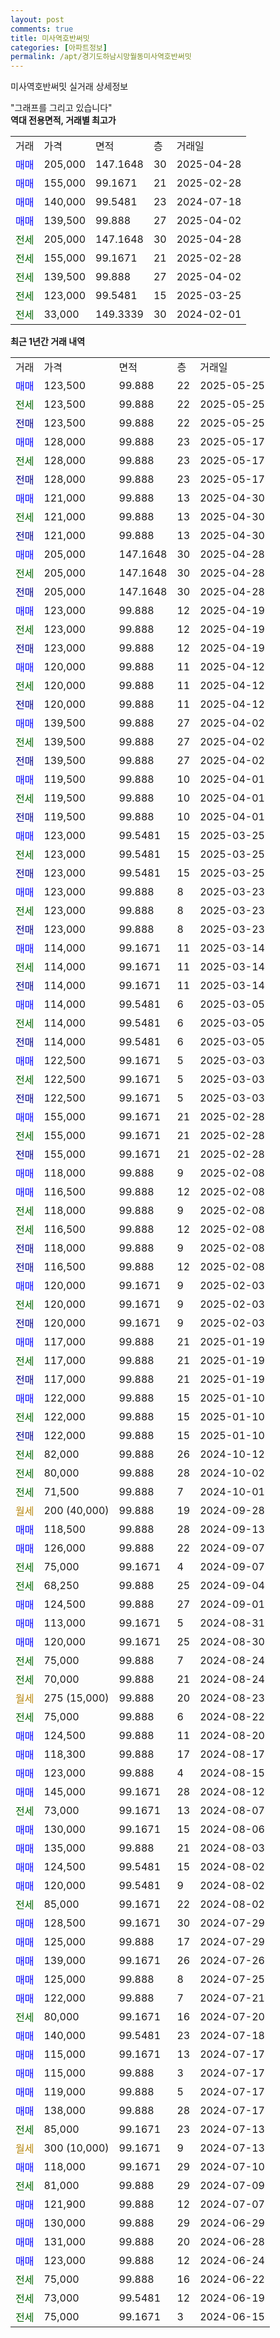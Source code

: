 ```yaml
---
layout: post
comments: true
title: 미사역호반써밋
categories: [아파트정보]
permalink: /apt/경기도하남시망월동미사역호반써밋
---
```


미사역호반써밋 실거래 상세정보

<script type="text/javascript">
  google.charts.load('current', {'packages':['line', 'corechart']});
  google.charts.setOnLoadCallback(drawChart);

  function drawChart() {
    var data = new google.visualization.DataTable();
    data.addColumn('date', '거래일');
    data.addColumn('number', "매매");
    data.addColumn('number', "전세");
    data.addColumn('number', "전매");

    data.addRows([[new Date(Date.parse("2025-05-25")), 123500, null, null], [new Date(Date.parse("2025-05-25")), null, 123500, null], [new Date(Date.parse("2025-05-25")), null, null, 123500], [new Date(Date.parse("2025-05-17")), 128000, null, null], [new Date(Date.parse("2025-05-17")), null, 128000, null], [new Date(Date.parse("2025-05-17")), null, null, 128000], [new Date(Date.parse("2025-04-30")), 121000, null, null], [new Date(Date.parse("2025-04-30")), null, 121000, null], [new Date(Date.parse("2025-04-30")), null, null, 121000], [new Date(Date.parse("2025-04-28")), 205000, null, null], [new Date(Date.parse("2025-04-28")), null, 205000, null], [new Date(Date.parse("2025-04-28")), null, null, 205000], [new Date(Date.parse("2025-04-19")), 123000, null, null], [new Date(Date.parse("2025-04-19")), null, 123000, null], [new Date(Date.parse("2025-04-19")), null, null, 123000], [new Date(Date.parse("2025-04-12")), 120000, null, null], [new Date(Date.parse("2025-04-12")), null, 120000, null], [new Date(Date.parse("2025-04-12")), null, null, 120000], [new Date(Date.parse("2025-04-02")), 139500, null, null], [new Date(Date.parse("2025-04-02")), null, 139500, null], [new Date(Date.parse("2025-04-02")), null, null, 139500], [new Date(Date.parse("2025-04-01")), 119500, null, null], [new Date(Date.parse("2025-04-01")), null, 119500, null], [new Date(Date.parse("2025-04-01")), null, null, 119500], [new Date(Date.parse("2025-03-25")), 123000, null, null], [new Date(Date.parse("2025-03-25")), null, 123000, null], [new Date(Date.parse("2025-03-25")), null, null, 123000], [new Date(Date.parse("2025-03-23")), 123000, null, null], [new Date(Date.parse("2025-03-23")), null, 123000, null], [new Date(Date.parse("2025-03-23")), null, null, 123000], [new Date(Date.parse("2025-03-14")), 114000, null, null], [new Date(Date.parse("2025-03-14")), null, 114000, null], [new Date(Date.parse("2025-03-14")), null, null, 114000], [new Date(Date.parse("2025-03-05")), 114000, null, null], [new Date(Date.parse("2025-03-05")), null, 114000, null], [new Date(Date.parse("2025-03-05")), null, null, 114000], [new Date(Date.parse("2025-03-03")), 122500, null, null], [new Date(Date.parse("2025-03-03")), null, 122500, null], [new Date(Date.parse("2025-03-03")), null, null, 122500], [new Date(Date.parse("2025-02-28")), 155000, null, null], [new Date(Date.parse("2025-02-28")), null, 155000, null], [new Date(Date.parse("2025-02-28")), null, null, 155000], [new Date(Date.parse("2025-02-08")), 118000, null, null], [new Date(Date.parse("2025-02-08")), 116500, null, null], [new Date(Date.parse("2025-02-08")), null, 118000, null], [new Date(Date.parse("2025-02-08")), null, 116500, null], [new Date(Date.parse("2025-02-08")), null, null, 118000], [new Date(Date.parse("2025-02-08")), null, null, 116500], [new Date(Date.parse("2025-02-03")), 120000, null, null], [new Date(Date.parse("2025-02-03")), null, 120000, null], [new Date(Date.parse("2025-02-03")), null, null, 120000], [new Date(Date.parse("2025-01-19")), 117000, null, null], [new Date(Date.parse("2025-01-19")), null, 117000, null], [new Date(Date.parse("2025-01-19")), null, null, 117000], [new Date(Date.parse("2025-01-10")), 122000, null, null], [new Date(Date.parse("2025-01-10")), null, 122000, null], [new Date(Date.parse("2025-01-10")), null, null, 122000], [new Date(Date.parse("2024-10-12")), null, 82000, null], [new Date(Date.parse("2024-10-02")), null, 80000, null], [new Date(Date.parse("2024-10-01")), null, 71500, null], [new Date(Date.parse("2024-09-28")), null, null, null], [new Date(Date.parse("2024-09-13")), 118500, null, null], [new Date(Date.parse("2024-09-07")), 126000, null, null], [new Date(Date.parse("2024-09-07")), null, 75000, null], [new Date(Date.parse("2024-09-04")), null, 68250, null], [new Date(Date.parse("2024-09-01")), 124500, null, null], [new Date(Date.parse("2024-08-31")), 113000, null, null], [new Date(Date.parse("2024-08-30")), 120000, null, null], [new Date(Date.parse("2024-08-24")), null, 75000, null], [new Date(Date.parse("2024-08-24")), null, 70000, null], [new Date(Date.parse("2024-08-23")), null, null, null], [new Date(Date.parse("2024-08-22")), null, 75000, null], [new Date(Date.parse("2024-08-20")), 124500, null, null], [new Date(Date.parse("2024-08-17")), 118300, null, null], [new Date(Date.parse("2024-08-15")), 123000, null, null], [new Date(Date.parse("2024-08-12")), 145000, null, null], [new Date(Date.parse("2024-08-07")), null, 73000, null], [new Date(Date.parse("2024-08-06")), 130000, null, null], [new Date(Date.parse("2024-08-03")), 135000, null, null], [new Date(Date.parse("2024-08-02")), 124500, null, null], [new Date(Date.parse("2024-08-02")), 120000, null, null], [new Date(Date.parse("2024-08-02")), null, 85000, null], [new Date(Date.parse("2024-07-29")), 128500, null, null], [new Date(Date.parse("2024-07-29")), 125000, null, null], [new Date(Date.parse("2024-07-26")), 139000, null, null], [new Date(Date.parse("2024-07-25")), 125000, null, null], [new Date(Date.parse("2024-07-21")), 122000, null, null], [new Date(Date.parse("2024-07-20")), null, 80000, null], [new Date(Date.parse("2024-07-18")), 140000, null, null], [new Date(Date.parse("2024-07-17")), 115000, null, null], [new Date(Date.parse("2024-07-17")), 115000, null, null], [new Date(Date.parse("2024-07-17")), 119000, null, null], [new Date(Date.parse("2024-07-17")), 138000, null, null], [new Date(Date.parse("2024-07-13")), null, 85000, null], [new Date(Date.parse("2024-07-13")), null, null, null], [new Date(Date.parse("2024-07-10")), 118000, null, null], [new Date(Date.parse("2024-07-09")), null, 81000, null], [new Date(Date.parse("2024-07-07")), 121900, null, null], [new Date(Date.parse("2024-06-29")), 130000, null, null], [new Date(Date.parse("2024-06-28")), 131000, null, null], [new Date(Date.parse("2024-06-24")), 123000, null, null], [new Date(Date.parse("2024-06-22")), null, 75000, null], [new Date(Date.parse("2024-06-19")), null, 73000, null], [new Date(Date.parse("2024-06-15")), null, 75000, null]]);

    var options = {
      hAxis: {
        format: 'yyyy/MM/dd'
      },    
      lineWidth: 0,
      pointsVisible: true,    
      title: '최근 1년간 유형별 실거래가 분포',
      legend: { position: 'bottom' }
    };

    var formatter = new google.visualization.NumberFormat({pattern:'###,###'} );
    formatter.format(data, 1);
    formatter.format(data, 2);
    
    setTimeout(function() {
        var chart = new google.visualization.LineChart(document.getElementById('columnchart_material'));
        chart.draw(data, (options));
        document.getElementById('loading').style.display = 'none';
    }, 200);
  }
</script>


<div id="loading" style="z-index:20; display: block; margin-left: 0px">"그래프를 그리고 있습니다"</div>
<div id="columnchart_material" style="width: 95%; margin-left: 0px; display: block"></div>
<!-- contents start -->
<b>역대 전용면적, 거래별 최고가</b>
<table class="sortable">
    <tr>
      <td>거래</td>
      <td>가격</td>
      <td>면적</td>
      <td>층</td>
      <td>거래일</td>
    </tr>
        <tr>
          <td><a style="color: blue">매매</a></td>
          <td>205,000</td>
          <td>147.1648</td>
          <td>30</td>
          <td>2025-04-28</td>
        </tr>            <tr>
          <td><a style="color: blue">매매</a></td>
          <td>155,000</td>
          <td>99.1671</td>
          <td>21</td>
          <td>2025-02-28</td>
        </tr>            <tr>
          <td><a style="color: blue">매매</a></td>
          <td>140,000</td>
          <td>99.5481</td>
          <td>23</td>
          <td>2024-07-18</td>
        </tr>            <tr>
          <td><a style="color: blue">매매</a></td>
          <td>139,500</td>
          <td>99.888</td>
          <td>27</td>
          <td>2025-04-02</td>
        </tr>        
        <tr>
              <td><a style="color: darkgreen">전세</a></td>
              <td>205,000</td>
              <td>147.1648</td>
              <td>30</td>
              <td>2025-04-28</td>
            </tr>            <tr>
              <td><a style="color: darkgreen">전세</a></td>
              <td>155,000</td>
              <td>99.1671</td>
              <td>21</td>
              <td>2025-02-28</td>
            </tr>            <tr>
              <td><a style="color: darkgreen">전세</a></td>
              <td>139,500</td>
              <td>99.888</td>
              <td>27</td>
              <td>2025-04-02</td>
            </tr>            <tr>
              <td><a style="color: darkgreen">전세</a></td>
              <td>123,000</td>
              <td>99.5481</td>
              <td>15</td>
              <td>2025-03-25</td>
            </tr>            <tr>
              <td><a style="color: darkgreen">전세</a></td>
              <td>33,000</td>
              <td>149.3339</td>
              <td>30</td>
              <td>2024-02-01</td>
            </tr>        
    
</table>

<b>최근 1년간 거래 내역</b>

<table class="sortable">
    <tr>
      <td>거래</td>
      <td>가격</td>
      <td>면적</td>
      <td>층</td>
      <td>거래일</td>
    </tr>
    <tr>
      <td><a style="color: blue">매매</a></td>
      <td>123,500</td>
      <td>99.888</td>
      <td>22</td>
      <td>2025-05-25</td>
    </tr>          <tr>
      <td><a style="color: darkgreen">전세</a></td>
      <td>123,500</td>
      <td>99.888</td>
      <td>22</td>
      <td>2025-05-25</td>
    </tr>          <tr>
      <td><a style="color: darkblue">전매</a></td>
      <td>123,500</td>
      <td>99.888</td>
      <td>22</td>
      <td>2025-05-25</td>
    </tr>          <tr>
      <td><a style="color: blue">매매</a></td>
      <td>128,000</td>
      <td>99.888</td>
      <td>23</td>
      <td>2025-05-17</td>
    </tr>          <tr>
      <td><a style="color: darkgreen">전세</a></td>
      <td>128,000</td>
      <td>99.888</td>
      <td>23</td>
      <td>2025-05-17</td>
    </tr>          <tr>
      <td><a style="color: darkblue">전매</a></td>
      <td>128,000</td>
      <td>99.888</td>
      <td>23</td>
      <td>2025-05-17</td>
    </tr>          <tr>
      <td><a style="color: blue">매매</a></td>
      <td>121,000</td>
      <td>99.888</td>
      <td>13</td>
      <td>2025-04-30</td>
    </tr>          <tr>
      <td><a style="color: darkgreen">전세</a></td>
      <td>121,000</td>
      <td>99.888</td>
      <td>13</td>
      <td>2025-04-30</td>
    </tr>          <tr>
      <td><a style="color: darkblue">전매</a></td>
      <td>121,000</td>
      <td>99.888</td>
      <td>13</td>
      <td>2025-04-30</td>
    </tr>          <tr>
      <td><a style="color: blue">매매</a></td>
      <td>205,000</td>
      <td>147.1648</td>
      <td>30</td>
      <td>2025-04-28</td>
    </tr>          <tr>
      <td><a style="color: darkgreen">전세</a></td>
      <td>205,000</td>
      <td>147.1648</td>
      <td>30</td>
      <td>2025-04-28</td>
    </tr>          <tr>
      <td><a style="color: darkblue">전매</a></td>
      <td>205,000</td>
      <td>147.1648</td>
      <td>30</td>
      <td>2025-04-28</td>
    </tr>          <tr>
      <td><a style="color: blue">매매</a></td>
      <td>123,000</td>
      <td>99.888</td>
      <td>12</td>
      <td>2025-04-19</td>
    </tr>          <tr>
      <td><a style="color: darkgreen">전세</a></td>
      <td>123,000</td>
      <td>99.888</td>
      <td>12</td>
      <td>2025-04-19</td>
    </tr>          <tr>
      <td><a style="color: darkblue">전매</a></td>
      <td>123,000</td>
      <td>99.888</td>
      <td>12</td>
      <td>2025-04-19</td>
    </tr>          <tr>
      <td><a style="color: blue">매매</a></td>
      <td>120,000</td>
      <td>99.888</td>
      <td>11</td>
      <td>2025-04-12</td>
    </tr>          <tr>
      <td><a style="color: darkgreen">전세</a></td>
      <td>120,000</td>
      <td>99.888</td>
      <td>11</td>
      <td>2025-04-12</td>
    </tr>          <tr>
      <td><a style="color: darkblue">전매</a></td>
      <td>120,000</td>
      <td>99.888</td>
      <td>11</td>
      <td>2025-04-12</td>
    </tr>          <tr>
      <td><a style="color: blue">매매</a></td>
      <td>139,500</td>
      <td>99.888</td>
      <td>27</td>
      <td>2025-04-02</td>
    </tr>          <tr>
      <td><a style="color: darkgreen">전세</a></td>
      <td>139,500</td>
      <td>99.888</td>
      <td>27</td>
      <td>2025-04-02</td>
    </tr>          <tr>
      <td><a style="color: darkblue">전매</a></td>
      <td>139,500</td>
      <td>99.888</td>
      <td>27</td>
      <td>2025-04-02</td>
    </tr>          <tr>
      <td><a style="color: blue">매매</a></td>
      <td>119,500</td>
      <td>99.888</td>
      <td>10</td>
      <td>2025-04-01</td>
    </tr>          <tr>
      <td><a style="color: darkgreen">전세</a></td>
      <td>119,500</td>
      <td>99.888</td>
      <td>10</td>
      <td>2025-04-01</td>
    </tr>          <tr>
      <td><a style="color: darkblue">전매</a></td>
      <td>119,500</td>
      <td>99.888</td>
      <td>10</td>
      <td>2025-04-01</td>
    </tr>          <tr>
      <td><a style="color: blue">매매</a></td>
      <td>123,000</td>
      <td>99.5481</td>
      <td>15</td>
      <td>2025-03-25</td>
    </tr>          <tr>
      <td><a style="color: darkgreen">전세</a></td>
      <td>123,000</td>
      <td>99.5481</td>
      <td>15</td>
      <td>2025-03-25</td>
    </tr>          <tr>
      <td><a style="color: darkblue">전매</a></td>
      <td>123,000</td>
      <td>99.5481</td>
      <td>15</td>
      <td>2025-03-25</td>
    </tr>          <tr>
      <td><a style="color: blue">매매</a></td>
      <td>123,000</td>
      <td>99.888</td>
      <td>8</td>
      <td>2025-03-23</td>
    </tr>          <tr>
      <td><a style="color: darkgreen">전세</a></td>
      <td>123,000</td>
      <td>99.888</td>
      <td>8</td>
      <td>2025-03-23</td>
    </tr>          <tr>
      <td><a style="color: darkblue">전매</a></td>
      <td>123,000</td>
      <td>99.888</td>
      <td>8</td>
      <td>2025-03-23</td>
    </tr>          <tr>
      <td><a style="color: blue">매매</a></td>
      <td>114,000</td>
      <td>99.1671</td>
      <td>11</td>
      <td>2025-03-14</td>
    </tr>          <tr>
      <td><a style="color: darkgreen">전세</a></td>
      <td>114,000</td>
      <td>99.1671</td>
      <td>11</td>
      <td>2025-03-14</td>
    </tr>          <tr>
      <td><a style="color: darkblue">전매</a></td>
      <td>114,000</td>
      <td>99.1671</td>
      <td>11</td>
      <td>2025-03-14</td>
    </tr>          <tr>
      <td><a style="color: blue">매매</a></td>
      <td>114,000</td>
      <td>99.5481</td>
      <td>6</td>
      <td>2025-03-05</td>
    </tr>          <tr>
      <td><a style="color: darkgreen">전세</a></td>
      <td>114,000</td>
      <td>99.5481</td>
      <td>6</td>
      <td>2025-03-05</td>
    </tr>          <tr>
      <td><a style="color: darkblue">전매</a></td>
      <td>114,000</td>
      <td>99.5481</td>
      <td>6</td>
      <td>2025-03-05</td>
    </tr>          <tr>
      <td><a style="color: blue">매매</a></td>
      <td>122,500</td>
      <td>99.1671</td>
      <td>5</td>
      <td>2025-03-03</td>
    </tr>          <tr>
      <td><a style="color: darkgreen">전세</a></td>
      <td>122,500</td>
      <td>99.1671</td>
      <td>5</td>
      <td>2025-03-03</td>
    </tr>          <tr>
      <td><a style="color: darkblue">전매</a></td>
      <td>122,500</td>
      <td>99.1671</td>
      <td>5</td>
      <td>2025-03-03</td>
    </tr>          <tr>
      <td><a style="color: blue">매매</a></td>
      <td>155,000</td>
      <td>99.1671</td>
      <td>21</td>
      <td>2025-02-28</td>
    </tr>          <tr>
      <td><a style="color: darkgreen">전세</a></td>
      <td>155,000</td>
      <td>99.1671</td>
      <td>21</td>
      <td>2025-02-28</td>
    </tr>          <tr>
      <td><a style="color: darkblue">전매</a></td>
      <td>155,000</td>
      <td>99.1671</td>
      <td>21</td>
      <td>2025-02-28</td>
    </tr>          <tr>
      <td><a style="color: blue">매매</a></td>
      <td>118,000</td>
      <td>99.888</td>
      <td>9</td>
      <td>2025-02-08</td>
    </tr>          <tr>
      <td><a style="color: blue">매매</a></td>
      <td>116,500</td>
      <td>99.888</td>
      <td>12</td>
      <td>2025-02-08</td>
    </tr>          <tr>
      <td><a style="color: darkgreen">전세</a></td>
      <td>118,000</td>
      <td>99.888</td>
      <td>9</td>
      <td>2025-02-08</td>
    </tr>          <tr>
      <td><a style="color: darkgreen">전세</a></td>
      <td>116,500</td>
      <td>99.888</td>
      <td>12</td>
      <td>2025-02-08</td>
    </tr>          <tr>
      <td><a style="color: darkblue">전매</a></td>
      <td>118,000</td>
      <td>99.888</td>
      <td>9</td>
      <td>2025-02-08</td>
    </tr>          <tr>
      <td><a style="color: darkblue">전매</a></td>
      <td>116,500</td>
      <td>99.888</td>
      <td>12</td>
      <td>2025-02-08</td>
    </tr>          <tr>
      <td><a style="color: blue">매매</a></td>
      <td>120,000</td>
      <td>99.1671</td>
      <td>9</td>
      <td>2025-02-03</td>
    </tr>          <tr>
      <td><a style="color: darkgreen">전세</a></td>
      <td>120,000</td>
      <td>99.1671</td>
      <td>9</td>
      <td>2025-02-03</td>
    </tr>          <tr>
      <td><a style="color: darkblue">전매</a></td>
      <td>120,000</td>
      <td>99.1671</td>
      <td>9</td>
      <td>2025-02-03</td>
    </tr>          <tr>
      <td><a style="color: blue">매매</a></td>
      <td>117,000</td>
      <td>99.888</td>
      <td>21</td>
      <td>2025-01-19</td>
    </tr>          <tr>
      <td><a style="color: darkgreen">전세</a></td>
      <td>117,000</td>
      <td>99.888</td>
      <td>21</td>
      <td>2025-01-19</td>
    </tr>          <tr>
      <td><a style="color: darkblue">전매</a></td>
      <td>117,000</td>
      <td>99.888</td>
      <td>21</td>
      <td>2025-01-19</td>
    </tr>          <tr>
      <td><a style="color: blue">매매</a></td>
      <td>122,000</td>
      <td>99.888</td>
      <td>15</td>
      <td>2025-01-10</td>
    </tr>          <tr>
      <td><a style="color: darkgreen">전세</a></td>
      <td>122,000</td>
      <td>99.888</td>
      <td>15</td>
      <td>2025-01-10</td>
    </tr>          <tr>
      <td><a style="color: darkblue">전매</a></td>
      <td>122,000</td>
      <td>99.888</td>
      <td>15</td>
      <td>2025-01-10</td>
    </tr>          <tr>
      <td><a style="color: darkgreen">전세</a></td>
      <td>82,000</td>
      <td>99.888</td>
      <td>26</td>
      <td>2024-10-12</td>
    </tr>          <tr>
      <td><a style="color: darkgreen">전세</a></td>
      <td>80,000</td>
      <td>99.888</td>
      <td>28</td>
      <td>2024-10-02</td>
    </tr>          <tr>
      <td><a style="color: darkgreen">전세</a></td>
      <td>71,500</td>
      <td>99.888</td>
      <td>7</td>
      <td>2024-10-01</td>
    </tr>          <tr>
      <td><a style="color: darkgoldenrod">월세</a></td>
      <td>200 (40,000)</td>
      <td>99.888</td>
      <td>19</td>
      <td>2024-09-28</td>
    </tr>          <tr>
      <td><a style="color: blue">매매</a></td>
      <td>118,500</td>
      <td>99.888</td>
      <td>28</td>
      <td>2024-09-13</td>
    </tr>          <tr>
      <td><a style="color: blue">매매</a></td>
      <td>126,000</td>
      <td>99.888</td>
      <td>22</td>
      <td>2024-09-07</td>
    </tr>          <tr>
      <td><a style="color: darkgreen">전세</a></td>
      <td>75,000</td>
      <td>99.1671</td>
      <td>4</td>
      <td>2024-09-07</td>
    </tr>          <tr>
      <td><a style="color: darkgreen">전세</a></td>
      <td>68,250</td>
      <td>99.888</td>
      <td>25</td>
      <td>2024-09-04</td>
    </tr>          <tr>
      <td><a style="color: blue">매매</a></td>
      <td>124,500</td>
      <td>99.888</td>
      <td>27</td>
      <td>2024-09-01</td>
    </tr>          <tr>
      <td><a style="color: blue">매매</a></td>
      <td>113,000</td>
      <td>99.1671</td>
      <td>5</td>
      <td>2024-08-31</td>
    </tr>          <tr>
      <td><a style="color: blue">매매</a></td>
      <td>120,000</td>
      <td>99.1671</td>
      <td>25</td>
      <td>2024-08-30</td>
    </tr>          <tr>
      <td><a style="color: darkgreen">전세</a></td>
      <td>75,000</td>
      <td>99.888</td>
      <td>7</td>
      <td>2024-08-24</td>
    </tr>          <tr>
      <td><a style="color: darkgreen">전세</a></td>
      <td>70,000</td>
      <td>99.888</td>
      <td>21</td>
      <td>2024-08-24</td>
    </tr>          <tr>
      <td><a style="color: darkgoldenrod">월세</a></td>
      <td>275 (15,000)</td>
      <td>99.888</td>
      <td>20</td>
      <td>2024-08-23</td>
    </tr>          <tr>
      <td><a style="color: darkgreen">전세</a></td>
      <td>75,000</td>
      <td>99.888</td>
      <td>6</td>
      <td>2024-08-22</td>
    </tr>          <tr>
      <td><a style="color: blue">매매</a></td>
      <td>124,500</td>
      <td>99.888</td>
      <td>11</td>
      <td>2024-08-20</td>
    </tr>          <tr>
      <td><a style="color: blue">매매</a></td>
      <td>118,300</td>
      <td>99.888</td>
      <td>17</td>
      <td>2024-08-17</td>
    </tr>          <tr>
      <td><a style="color: blue">매매</a></td>
      <td>123,000</td>
      <td>99.888</td>
      <td>4</td>
      <td>2024-08-15</td>
    </tr>          <tr>
      <td><a style="color: blue">매매</a></td>
      <td>145,000</td>
      <td>99.1671</td>
      <td>28</td>
      <td>2024-08-12</td>
    </tr>          <tr>
      <td><a style="color: darkgreen">전세</a></td>
      <td>73,000</td>
      <td>99.1671</td>
      <td>13</td>
      <td>2024-08-07</td>
    </tr>          <tr>
      <td><a style="color: blue">매매</a></td>
      <td>130,000</td>
      <td>99.1671</td>
      <td>15</td>
      <td>2024-08-06</td>
    </tr>          <tr>
      <td><a style="color: blue">매매</a></td>
      <td>135,000</td>
      <td>99.888</td>
      <td>21</td>
      <td>2024-08-03</td>
    </tr>          <tr>
      <td><a style="color: blue">매매</a></td>
      <td>124,500</td>
      <td>99.5481</td>
      <td>15</td>
      <td>2024-08-02</td>
    </tr>          <tr>
      <td><a style="color: blue">매매</a></td>
      <td>120,000</td>
      <td>99.5481</td>
      <td>9</td>
      <td>2024-08-02</td>
    </tr>          <tr>
      <td><a style="color: darkgreen">전세</a></td>
      <td>85,000</td>
      <td>99.1671</td>
      <td>22</td>
      <td>2024-08-02</td>
    </tr>          <tr>
      <td><a style="color: blue">매매</a></td>
      <td>128,500</td>
      <td>99.1671</td>
      <td>30</td>
      <td>2024-07-29</td>
    </tr>          <tr>
      <td><a style="color: blue">매매</a></td>
      <td>125,000</td>
      <td>99.888</td>
      <td>17</td>
      <td>2024-07-29</td>
    </tr>          <tr>
      <td><a style="color: blue">매매</a></td>
      <td>139,000</td>
      <td>99.1671</td>
      <td>26</td>
      <td>2024-07-26</td>
    </tr>          <tr>
      <td><a style="color: blue">매매</a></td>
      <td>125,000</td>
      <td>99.888</td>
      <td>8</td>
      <td>2024-07-25</td>
    </tr>          <tr>
      <td><a style="color: blue">매매</a></td>
      <td>122,000</td>
      <td>99.888</td>
      <td>7</td>
      <td>2024-07-21</td>
    </tr>          <tr>
      <td><a style="color: darkgreen">전세</a></td>
      <td>80,000</td>
      <td>99.1671</td>
      <td>16</td>
      <td>2024-07-20</td>
    </tr>          <tr>
      <td><a style="color: blue">매매</a></td>
      <td>140,000</td>
      <td>99.5481</td>
      <td>23</td>
      <td>2024-07-18</td>
    </tr>          <tr>
      <td><a style="color: blue">매매</a></td>
      <td>115,000</td>
      <td>99.1671</td>
      <td>13</td>
      <td>2024-07-17</td>
    </tr>          <tr>
      <td><a style="color: blue">매매</a></td>
      <td>115,000</td>
      <td>99.888</td>
      <td>3</td>
      <td>2024-07-17</td>
    </tr>          <tr>
      <td><a style="color: blue">매매</a></td>
      <td>119,000</td>
      <td>99.888</td>
      <td>5</td>
      <td>2024-07-17</td>
    </tr>          <tr>
      <td><a style="color: blue">매매</a></td>
      <td>138,000</td>
      <td>99.888</td>
      <td>28</td>
      <td>2024-07-17</td>
    </tr>          <tr>
      <td><a style="color: darkgreen">전세</a></td>
      <td>85,000</td>
      <td>99.1671</td>
      <td>23</td>
      <td>2024-07-13</td>
    </tr>          <tr>
      <td><a style="color: darkgoldenrod">월세</a></td>
      <td>300 (10,000)</td>
      <td>99.1671</td>
      <td>9</td>
      <td>2024-07-13</td>
    </tr>          <tr>
      <td><a style="color: blue">매매</a></td>
      <td>118,000</td>
      <td>99.1671</td>
      <td>29</td>
      <td>2024-07-10</td>
    </tr>          <tr>
      <td><a style="color: darkgreen">전세</a></td>
      <td>81,000</td>
      <td>99.888</td>
      <td>29</td>
      <td>2024-07-09</td>
    </tr>          <tr>
      <td><a style="color: blue">매매</a></td>
      <td>121,900</td>
      <td>99.888</td>
      <td>12</td>
      <td>2024-07-07</td>
    </tr>          <tr>
      <td><a style="color: blue">매매</a></td>
      <td>130,000</td>
      <td>99.888</td>
      <td>29</td>
      <td>2024-06-29</td>
    </tr>          <tr>
      <td><a style="color: blue">매매</a></td>
      <td>131,000</td>
      <td>99.888</td>
      <td>20</td>
      <td>2024-06-28</td>
    </tr>          <tr>
      <td><a style="color: blue">매매</a></td>
      <td>123,000</td>
      <td>99.888</td>
      <td>12</td>
      <td>2024-06-24</td>
    </tr>          <tr>
      <td><a style="color: darkgreen">전세</a></td>
      <td>75,000</td>
      <td>99.888</td>
      <td>16</td>
      <td>2024-06-22</td>
    </tr>          <tr>
      <td><a style="color: darkgreen">전세</a></td>
      <td>73,000</td>
      <td>99.5481</td>
      <td>12</td>
      <td>2024-06-19</td>
    </tr>          <tr>
      <td><a style="color: darkgreen">전세</a></td>
      <td>75,000</td>
      <td>99.1671</td>
      <td>3</td>
      <td>2024-06-15</td>
    </tr>      </table>
<!-- contents end -->    

